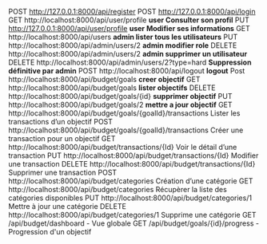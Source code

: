 POST   http://127.0.0.1:8000/api/register
POST   http://127.0.0.1:8000/api/login
GET    http://localhost:8000/api/user/profile  **user Consulter son profil** 
 PUT   http://127.0.0.1:8000/api/user/profile  **user Modifier ses informations**
GET    http://localhost:8000/api/users **admin lister  tous les utilisateurs**
 PUT   http://localhost:8000/api/admin/users/2 **admin modifier role** 
DELETE http://localhost:8000/api/admin/users/2 **admin supprimer un utilisateur** 
DELETE http://localhost:8000/api/admin/users/2?type=hard  **Suppression définitive par admin** 
POST   http://localhost:8000/api/logout  **logout**
Post   http://localhost:8000/api/budget/goals **creer objectif** 
GET    http://localhost:8000/api/budget/goals  **lister objectifs**
DELETE http://localhost:8000/api/budget/goals/{id} **supprimer objectif** 
PUT    http://localhost:8000/api/budget/goals/2 **mettre a jour objectif**
GET    http://localhost:8000/api/budget/goals/{goalId}/transactions  Lister les transactions d’un objectif
POST   http://localhost:8000/api/budget/goals/{goalId}/transactions  Créer une transaction pour un objectif
GET    http://localhost:8000/api/budget/transactions/{Id} Voir le détail d’une transaction
PUT    http://localhost:8000/api/budget/transactions/{Id}  Modifier une transaction
DELETE http://localhost:8000/api/budget/transactions/{Id}  Supprimer une transaction
POST   http://localhost:8000/api/budget/categories   Création d’une catégorie
GET    http://localhost:8000/api/budget/categories  Récupèrer la liste des catégories disponibles
PUT    http://localhost:8000/api/budget/categories/1   Mettre à jour une catégorie
DELETE http://localhost:8000/api/budget/categories/1 Supprime une catégorie
GET     /api/budget/dashboard - Vue globale
GET     /api/budget/goals/{id}/progress - Progression d'un objectif